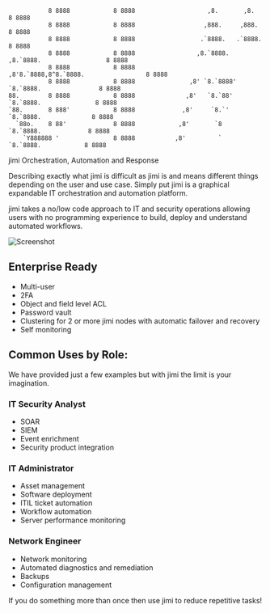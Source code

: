 
```
           8 8888            8 8888                    ,8.       ,8.                     8 8888
           8 8888            8 8888                   ,888.     ,888.                    8 8888
           8 8888            8 8888                  .`8888.   .`8888.                   8 8888
           8 8888            8 8888                 ,8.`8888. ,8.`8888.                  8 8888
           8 8888            8 8888                ,8'8.`8888,8^8.`8888.                 8 8888
           8 8888            8 8888               ,8' `8.`8888' `8.`8888.                8 8888
88.        8 8888            8 8888              ,8'   `8.`88'   `8.`8888.               8 8888
`88.       8 888'            8 8888             ,8'     `8.`'     `8.`8888.              8 8888
  `88o.    8 88'             8 8888            ,8'       `8        `8.`8888.             8 8888
    `Y888888 '               8 8888           ,8'         `         `8.`8888.            8 8888
```
jimi Orchestration, Automation and Response

Describing exactly what jimi is difficult as jimi is and means different things depending on the user and use case. Simply put jimi is a graphical expandable IT orchestration and automation platform.

jimi takes a no/low code approach to IT and security operations allowing users with no programming experience to build, deploy and understand automated workflows.

![Screenshot](https://github.com/z1pti3/jimi/raw/v1.5/examples/screenshots/flowEditor.png)

## Enterprise Ready
* Multi-user
* 2FA
* Object and field level ACL
* Password vault
* Clustering for 2 or more jimi nodes with automatic failover and recovery
* Self monitoring

## Common Uses by Role: 
We have provided just a few examples but with jimi the limit is your imagination.

### IT Security Analyst
* SOAR
* SIEM
* Event enrichment
* Security product integration

### IT Administrator
* Asset management
* Software deployment
* ITIL ticket automation
* Workflow automation
* Server performance monitoring

### Network Engineer
* Network monitoring
* Automated diagnostics and remediation
* Backups
* Configuration management

If you do something more than once then use jimi to reduce repetitive tasks!
